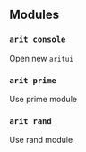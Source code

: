 ## Modules

### `arit console`
Open new `aritui`

### `arit prime`
Use prime module

### `arit rand`
Use rand module
